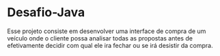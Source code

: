 # Desafio-Java
Esse projeto consiste em desenvolver uma interface de compra de um veículo onde o cliente possa analisar todas as propostas antes de efetivamente decidir com qual ele ira fechar ou se irá desistir da compra.
